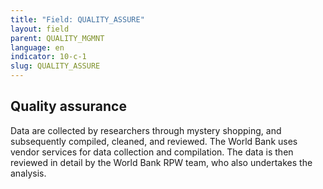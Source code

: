 ```yaml
---
title: "Field: QUALITY_ASSURE"
layout: field
parent: QUALITY_MGMNT
language: en
indicator: 10-c-1
slug: QUALITY_ASSURE
---
```

## Quality assurance

Data are collected by researchers through mystery shopping, and subsequently compiled, cleaned, and reviewed. The World Bank uses vendor services for data collection and compilation. The data is then reviewed in detail by the World Bank RPW team, who also undertakes the analysis.